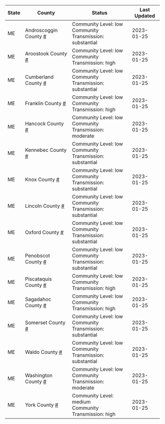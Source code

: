 State | County | Status | Last Updated
--- | --- | --- | --- 
ME | Androscoggin County <a href="#androscoggin_county">#</a> | <a name="androscoggin_county"></a>Community Level: low<br/>Community Transmission: substantial | 2023-01-25
ME | Aroostook County <a href="#aroostook_county">#</a> | <a name="aroostook_county"></a>Community Level: low<br/>Community Transmission: high | 2023-01-25
ME | Cumberland County <a href="#cumberland_county">#</a> | <a name="cumberland_county"></a>Community Level: low<br/>Community Transmission: substantial | 2023-01-25
ME | Franklin County <a href="#franklin_county">#</a> | <a name="franklin_county"></a>Community Level: low<br/>Community Transmission: high | 2023-01-25
ME | Hancock County <a href="#hancock_county">#</a> | <a name="hancock_county"></a>Community Level: low<br/>Community Transmission: moderate | 2023-01-25
ME | Kennebec County <a href="#kennebec_county">#</a> | <a name="kennebec_county"></a>Community Level: low<br/>Community Transmission: substantial | 2023-01-25
ME | Knox County <a href="#knox_county">#</a> | <a name="knox_county"></a>Community Level: low<br/>Community Transmission: substantial | 2023-01-25
ME | Lincoln County <a href="#lincoln_county">#</a> | <a name="lincoln_county"></a>Community Level: low<br/>Community Transmission: substantial | 2023-01-25
ME | Oxford County <a href="#oxford_county">#</a> | <a name="oxford_county"></a>Community Level: low<br/>Community Transmission: substantial | 2023-01-25
ME | Penobscot County <a href="#penobscot_county">#</a> | <a name="penobscot_county"></a>Community Level: low<br/>Community Transmission: substantial | 2023-01-25
ME | Piscataquis County <a href="#piscataquis_county">#</a> | <a name="piscataquis_county"></a>Community Level: low<br/>Community Transmission: high | 2023-01-25
ME | Sagadahoc County <a href="#sagadahoc_county">#</a> | <a name="sagadahoc_county"></a>Community Level: low<br/>Community Transmission: high | 2023-01-25
ME | Somerset County <a href="#somerset_county">#</a> | <a name="somerset_county"></a>Community Level: low<br/>Community Transmission: substantial | 2023-01-25
ME | Waldo County <a href="#waldo_county">#</a> | <a name="waldo_county"></a>Community Level: low<br/>Community Transmission: substantial | 2023-01-25
ME | Washington County <a href="#washington_county">#</a> | <a name="washington_county"></a>Community Level: low<br/>Community Transmission: moderate | 2023-01-25
ME | York County <a href="#york_county">#</a> | <a name="york_county"></a>Community Level: medium<br/>Community Transmission: high | 2023-01-25
